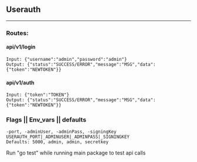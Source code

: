 ## Userauth
------
### Routes:
#### api/v1/login 
    Input: {"username":"admin","password":"admin"}
    Output: {"status":"SUCCESS/ERROR","message":"MSG","data":{"token":"NEWTOKEN"}}

#### api/v1/auth
    Input: {"token":"TOKEN"}
    Output: {"status":"SUCCESS/ERROR","message":"MSG","data":{"token":"NEWTOKEN"}}


### Flags || Env_vars || defaults
    -port, -adminUser, -adminPass, -signingKey
    USERAUTH_PORT|_ADMINUSER|_ADMINPASS|_SIGNINGKEY
    Defaults: 5000, admin, admin, secretkey 

Run "go test" while running main package to test api calls